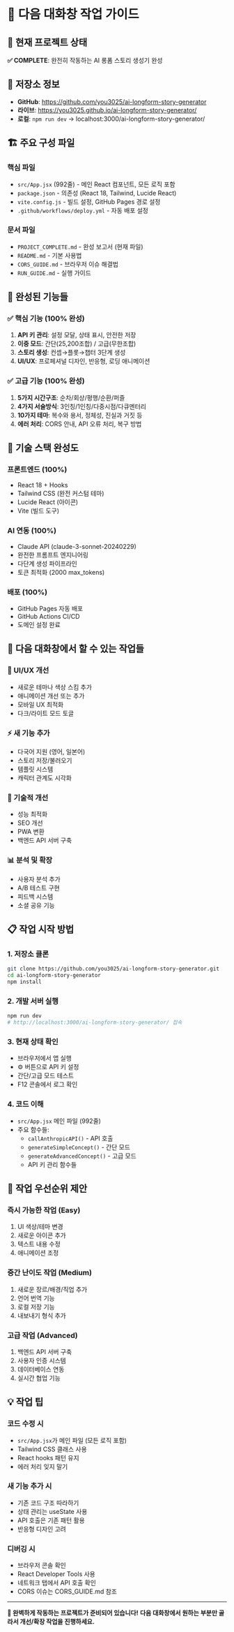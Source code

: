 # 🔄 다음 대화창 작업 가이드

## 🎯 현재 프로젝트 상태
**✅ COMPLETE**: 완전히 작동하는 AI 롱폼 스토리 생성기 완성

## 📁 저장소 정보
- **GitHub**: https://github.com/you3025/ai-longform-story-generator
- **라이브**: https://you3025.github.io/ai-longform-story-generator/
- **로컬**: `npm run dev` → localhost:3000/ai-longform-story-generator/

## 🏗️ 주요 구성 파일

### **핵심 파일**
- `src/App.jsx` (992줄) - 메인 React 컴포넌트, 모든 로직 포함
- `package.json` - 의존성 (React 18, Tailwind, Lucide React)
- `vite.config.js` - 빌드 설정, GitHub Pages 경로 설정
- `.github/workflows/deploy.yml` - 자동 배포 설정

### **문서 파일**
- `PROJECT_COMPLETE.md` - 완성 보고서 (현재 파일)
- `README.md` - 기본 사용법
- `CORS_GUIDE.md` - 브라우저 이슈 해결법
- `RUN_GUIDE.md` - 실행 가이드

## 🎨 완성된 기능들

### **✅ 핵심 기능 (100% 완성)**
1. **API 키 관리**: 설정 모달, 상태 표시, 안전한 저장
2. **이중 모드**: 간단(25,200조합) / 고급(무한조합)
3. **스토리 생성**: 컨셉→플롯→챕터 3단계 생성
4. **UI/UX**: 프로페셔널 디자인, 반응형, 로딩 애니메이션

### **✅ 고급 기능 (100% 완성)**
1. **5가지 시간구조**: 순차/회상/평행/순환/퍼즐
2. **4가지 서술방식**: 3인칭/1인칭/다중시점/다큐멘터리  
3. **10가지 테마**: 복수와 용서, 정체성, 진실과 거짓 등
4. **에러 처리**: CORS 안내, API 오류 처리, 복구 방법

## 🔧 기술 스택 완성도

### **프론트엔드 (100%)**
- React 18 + Hooks
- Tailwind CSS (완전 커스텀 테마)
- Lucide React (아이콘)
- Vite (빌드 도구)

### **AI 연동 (100%)**
- Claude API (claude-3-sonnet-20240229)
- 완전한 프롬프트 엔지니어링
- 다단계 생성 파이프라인
- 토큰 최적화 (2000 max_tokens)

### **배포 (100%)**
- GitHub Pages 자동 배포
- GitHub Actions CI/CD
- 도메인 설정 완료

## 🚀 다음 대화창에서 할 수 있는 작업들

### **🎨 UI/UX 개선**
- 새로운 테마나 색상 스킴 추가
- 애니메이션 개선 또는 추가
- 모바일 UX 최적화
- 다크/라이트 모드 토글

### **⚡ 새 기능 추가**
- 다국어 지원 (영어, 일본어)
- 스토리 저장/불러오기
- 템플릿 시스템
- 캐릭터 관계도 시각화

### **🔧 기술적 개선**
- 성능 최적화
- SEO 개선
- PWA 변환
- 백엔드 API 서버 구축

### **📊 분석 및 확장**
- 사용자 분석 추가
- A/B 테스트 구현
- 피드백 시스템
- 소셜 공유 기능

## 📋 작업 시작 방법

### **1. 저장소 클론**
```bash
git clone https://github.com/you3025/ai-longform-story-generator.git
cd ai-longform-story-generator
npm install
```

### **2. 개발 서버 실행**
```bash
npm run dev
# http://localhost:3000/ai-longform-story-generator/ 접속
```

### **3. 현재 상태 확인**
- 브라우저에서 앱 실행
- ⚙️ 버튼으로 API 키 설정
- 간단/고급 모드 테스트
- F12 콘솔에서 로그 확인

### **4. 코드 이해**
- `src/App.jsx` 메인 파일 (992줄)
- 주요 함수들:
  - `callAnthropicAPI()` - API 호출
  - `generateSimpleConcept()` - 간단 모드
  - `generateAdvancedConcept()` - 고급 모드
  - API 키 관리 함수들

## 🎯 작업 우선순위 제안

### **즉시 가능한 작업 (Easy)**
1. UI 색상/테마 변경
2. 새로운 아이콘 추가
3. 텍스트 내용 수정
4. 애니메이션 조정

### **중간 난이도 작업 (Medium)**
1. 새로운 장르/배경/직업 추가
2. 언어 번역 기능
3. 로컬 저장 기능
4. 내보내기 형식 추가

### **고급 작업 (Advanced)**
1. 백엔드 API 서버 구축
2. 사용자 인증 시스템
3. 데이터베이스 연동
4. 실시간 협업 기능

## 💡 작업 팁

### **코드 수정 시**
- `src/App.jsx`가 메인 파일 (모든 로직 포함)
- Tailwind CSS 클래스 사용
- React hooks 패턴 유지
- 에러 처리 잊지 말기

### **새 기능 추가 시**
- 기존 코드 구조 따라하기
- 상태 관리는 useState 사용
- API 호출은 기존 패턴 활용
- 반응형 디자인 고려

### **디버깅 시**
- 브라우저 콘솔 확인
- React Developer Tools 사용
- 네트워크 탭에서 API 호출 확인
- CORS 이슈는 CORS_GUIDE.md 참조

---

**🎉 완벽하게 작동하는 프로젝트가 준비되어 있습니다!**
**다음 대화창에서 원하는 부분만 골라서 개선/확장 작업을 진행하세요.**
